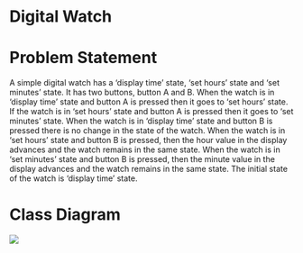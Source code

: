 # Digital Watch  

<h1>Problem Statement</h1>  
<p>A simple digital watch has a ‘display time’ state, ‘set hours’ state and ‘set minutes’ state. It has two buttons, button A and B. When the watch is in ‘display time’ state and button A is pressed then it goes to ‘set hours’ state. If the watch is in ‘set hours’ state and button A is pressed then it goes to ‘set minutes’ state. 
When the watch is in ‘display time’ state and button B is pressed there is no change in the state of the watch. When the watch is in ‘set hours’ state and button B is pressed, then the hour value in the display advances and the watch remains in the same state. When the watch is in ‘set minutes’ state and button B is pressed, then the minute value in the display advances and the watch remains in the same state. The initial state of the watch is ‘display time’ state.</p>  
<h1>Class Diagram</h1>  
<img src="https://preview.ibb.co/f90FJ6/Class_Diagram.png" />  

